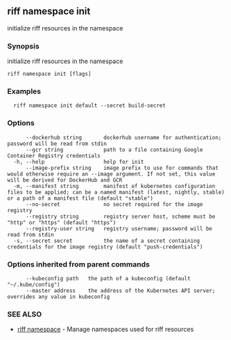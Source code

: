 ## riff namespace init

initialize riff resources in the namespace

### Synopsis

initialize riff resources in the namespace

```
riff namespace init [flags]
```

### Examples

```
  riff namespace init default --secret build-secret
```

### Options

```
      --dockerhub string       dockerhub username for authentication; password will be read from stdin
      --gcr string             path to a file containing Google Container Registry credentials
  -h, --help                   help for init
      --image-prefix string    image prefix to use for commands that would otherwise require an --image argument. If not set, this value will be derived for DockerHub and GCR
  -m, --manifest string        manifest of kubernetes configuration files to be applied; can be a named manifest (latest, nightly, stable) or a path of a manifest file (default "stable")
      --no-secret              no secret required for the image registry
      --registry string        registry server host, scheme must be "http" or "https" (default "https")
      --registry-user string   registry username; password will be read from stdin
  -s, --secret secret          the name of a secret containing credentials for the image registry (default "push-credentials")
```

### Options inherited from parent commands

```
      --kubeconfig path   the path of a kubeconfig (default "~/.kube/config")
      --master address    the address of the Kubernetes API server; overrides any value in kubeconfig
```

### SEE ALSO

* [riff namespace](riff_namespace.md)	 - Manage namespaces used for riff resources


